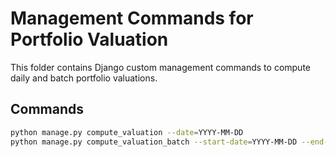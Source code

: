 # Management Commands for Portfolio Valuation

This folder contains Django custom management commands to compute daily and batch portfolio valuations.

## Commands

```bash
python manage.py compute_valuation --date=YYYY-MM-DD
python manage.py compute_valuation_batch --start-date=YYYY-MM-DD --end-date=YYYY-MM-DD
```